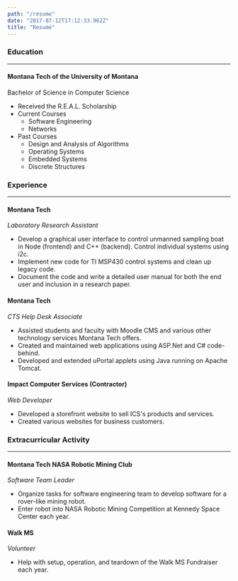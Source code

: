 ```yaml
---
path: "/resume"
date: "2017-07-12T17:12:33.962Z"
title: "Resumé"
---
```


### Education
---
#### Montana Tech of the University of Montana
Bachelor of Science in Computer Science
* Received the R.E.A.L. Scholarship
* Current Courses
    * Software Engineering
    * Networks
* Past Courses
    * Design and Analysis of Algorithms
    * Operating Systems
    * Embedded Systems
    * Discrete Structures

### Experience
---
#### Montana Tech
*Laboratory Research Assistant*
* Develop a graphical user interface to control unmanned sampling boat in Node (frontend) and C++ (backend). Control individual systems using i2c.
* Implement new code for TI MSP430 control systems and clean up legacy code.
* Document the code and write a detailed user manual for both the end user and inclusion in a research paper.

#### Montana Tech
*CTS Help Desk Associate*
* Assisted students and faculty with Moodle CMS and various other technology services Montana Tech offers.
* Created and maintained web applications using ASP.Net and C# code-behind.
* Developed and extended uPortal applets using Java running on Apache Tomcat.

#### Impact Computer Services (Contractor)
*Web Developer*
* Developed a storefront website to sell ICS's products and services.
* Created various websites for business customers.

### Extracurricular Activity
---
#### Montana Tech NASA Robotic Mining Club
*Software Team Leader*
* Organize tasks for software engineering team to develop software for a rover-like mining robot.
* Enter robot into NASA Robotic Mining Competition at Kennedy Space Center each year.

#### Walk MS
*Volunteer*
* Help with setup, operation, and teardown of the Walk MS Fundraiser each year.